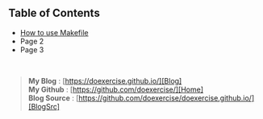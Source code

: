 ## Table of Contents
* [How to use Makefile](post/About_make.md)
* Page 2
* Page 3

<br />

> **My Blog** : [https://doexercise.github.io/][Blog]  
> **My Github** : [https://github.com/doexercise/][Home]  
> **Blog Source** : [https://github.com/doexercise/doexercise.github.io/][BlogSrc]


[Home]:https://github.com/doexercise/  
[Blog]:https://doexercise.github.io/
[BlogSrc]:https://github.com/doexercise/doexercise.github.io/  